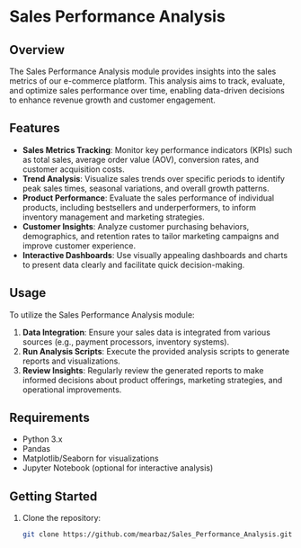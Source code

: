 # Sales Performance Analysis

## Overview

The Sales Performance Analysis module provides insights into the sales metrics of our e-commerce platform. This analysis aims to track, evaluate, and optimize sales performance over time, enabling data-driven decisions to enhance revenue growth and customer engagement.

## Features

- **Sales Metrics Tracking**: Monitor key performance indicators (KPIs) such as total sales, average order value (AOV), conversion rates, and customer acquisition costs.
- **Trend Analysis**: Visualize sales trends over specific periods to identify peak sales times, seasonal variations, and overall growth patterns.
- **Product Performance**: Evaluate the sales performance of individual products, including bestsellers and underperformers, to inform inventory management and marketing strategies.
- **Customer Insights**: Analyze customer purchasing behaviors, demographics, and retention rates to tailor marketing campaigns and improve customer experience.
- **Interactive Dashboards**: Use visually appealing dashboards and charts to present data clearly and facilitate quick decision-making.

## Usage

To utilize the Sales Performance Analysis module:

1. **Data Integration**: Ensure your sales data is integrated from various sources (e.g., payment processors, inventory systems).
2. **Run Analysis Scripts**: Execute the provided analysis scripts to generate reports and visualizations.
3. **Review Insights**: Regularly review the generated reports to make informed decisions about product offerings, marketing strategies, and operational improvements.

## Requirements

- Python 3.x
- Pandas
- Matplotlib/Seaborn for visualizations
- Jupyter Notebook (optional for interactive analysis)

## Getting Started

1. Clone the repository:
   ```bash
   git clone https://github.com/mearbaz/Sales_Performance_Analysis.git

